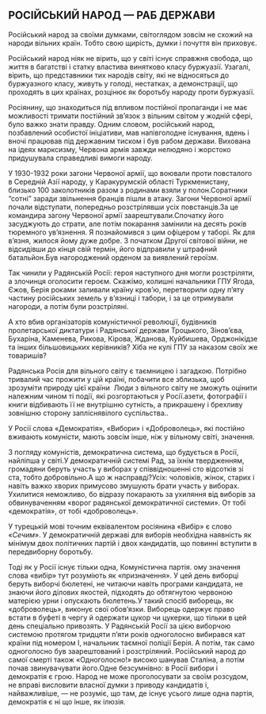 ## РОСІЙСЬКИЙ НАРОД — РАБ ДЕРЖАВИ

Російський народ за своїми думками, світоглядом зовсім не схожий на народи вільних країн.
Тобто свою щирість, думки і почуття він приховує.

Російський народ ніяк не вірить, що у світі існує справжня свобода, що життя в багатстві і статку властива винятково класу буржуазії.
Узагалі, вірить, що представники тих народів світу, які не відносяться до буржуазного класу, живуть у голоді, нестатках, а демонстрації, що проходять в цих країнах, розцінює як боротьбу народу проти буржуазії.

Росіянину, що знаходиться під впливом постійної пропаганди і не має можливості тримати постійний зв’язок з вільним світом у жодній сфері, було важко знати правду.
Одним словом, російський народ, позбавлений особистої ініціативи, мав напівголодне існування, вдень і вночі працював під державним тиском і був рабом держави.
Вихована на ідеях марксизму, Червона армія завжди нелюдяно і жорстоко придушувала справедливі вимоги народу.

У 1930-1932 роки загони Червоної армії, що воювали проти повсталого в Середній Азії народу, у Каракурумскій області Туркменистану, близько 100 заколотників разом з родинами взяли у полон.Соратники “сотні” заради звільнення бранців пішли в атаку.
Загони Червоної армії почали відступати, попередньо розстрілявши усіх повстанців.За це командира загону Червоної армії заарештували.Спочатку його засуджують до страти, але потім покарання замінили на десять років тюремного ув’язнення.
Я познайомився з цим офіцером у таборі.
Як для в’язня, жилося йому дуже добре.
З початком Другої світової війни, не відсидівши до кінця свій термін, його відправили у штрафний батальйон.Був нагороджений орденом за виявлений героїзм.

Так чинили у Радянській Росії: героя наступного дня могли розстріляти, а злочинця оголосити героєм.
Скажімо, колишні начальники ГПУ Ягода, Єжов, Берія роками заливали країну кров’ю, перетворили одну п’яту частину російських земель у в’язниці і табори, і за це отримували нагороди, а потім були розстріляні.

А хто вбив організаторів комуністичної революції, будівників пролетарської диктатури і Радянської держави Троцького, Зінов’єва, Бухаріна, Каменева, Рикова, Кірова, Жданова, Куйбишева, Орджонікідзе та інших більшовицьких керівників?
Хіба не кулі ГПУ за наказом своїх же товаришів?

Радянська Росія для вільного світу є таємницею і загадкою.
Потрібно тривалий час прожити у цій країні, побачити все зблизька, щоб зрозуміти природу цієї країни
 Люди з вільного світу не зможуть оцінити належним чином ті події, які розгортаються у Росії.азети, фотографії і книги відбивають її не внутрішню сутність, а прикрашену і брехливу зовнішню сторону запліснявілого суспільства..

У Росії слова «Демократія», «Вибори» і «Доброволець», які постійно вживають комуністи, мають зовсім інше, ніж у вільному світі, значення.

З погляду комуністів, демократична система, що будується в Росії, найліпша у світі.У демократичній системі Рад, за їхнім твердженням, громадяни беруть участь у виборах у співвідношенні сто відсотків зі ста, тобто добровільно.А що ж насправді?Усіх: чоловіків, жінок, старих і навіть важко хворих примусово змушують брати участь у виборах.
Ухилитися неможливо, бо відразу покарають за ухиляння від виборів за обвинуваченням «ворог радянської демократичної системи».
От тобі «демократія», от тобі «доброволець».

У турецькій мові точним еквівалентом росіянина «Вибір» є слово «<var>Сечим</var>».
У демократичній державі для виборів необхідна наявність як мінімум двох політичних партій і двох кандидатів, що повинні вступити в передвиборну боротьбу.

Тоді як у Росії існує тільки одна, Комуністична партія.
ому значення слова «вибір» тут розуміють як «призначення».
У цей день виборці беруть виборчі бюлетені, не читаючи навіть програми кандидата, не знаючи його ділових якостей, підходять до обтягнутою червоною матерією урни і опускають бюлетень.У такий спосіб виборець, як «доброволець», виконує свої обов’язки.
Виборець одержує право встати в буфеті в чергу й одержати цукор чи цукерки, що тільки в цей день спеціально привозять.
У Радянській Росії за цією виборчою системою протягом тридцяти п’яти років одноголосно вибирався кат країни під номером І, начальник таємної поліції Берія. А потім, так само одноголосно був заарештований і розстріляний.
Російський народ до самої смерті також «Одноголосно!» високо шанував Сталіна, а потім почав звинувачувати його.Одне безсумнівно: в Росії вибори і демократія є грою.
Народ не може проголосувати за своїм розсудом, не вправі висловити власної думки з приводу кандидатів і, найважливіше, — не розуміє, що там, де існує усього лише одна партія, демократія є ні що інше, як ілюзія.
